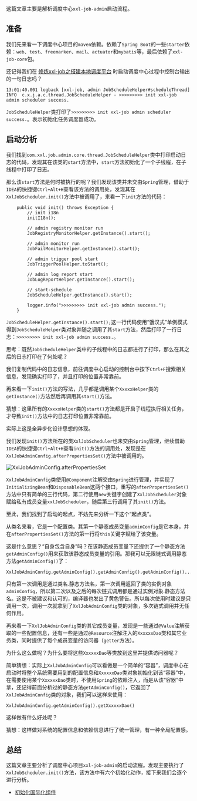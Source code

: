 这篇文章主要是解析调度中心`xxl-job-admin`启动流程。

## 准备
我们先来看一下调度中心项目的`maven`依赖。依赖了`Spring Boot`的一些`starter`依赖：`web`、`test`、`freemarker`、`mail`、`actuator`和`mybatis`等，最后依赖了`xxl-job-core`包。

还记得我们在 [修炼xxl-job之搭建本地调度平台](/2020/02/13/middleware/xxl-job/build-local-dispatch-platform/) 时启动调度中心过程中控制台输出的一句日志吗？

```
13:01:40.001 logback [xxl-job, admin JobScheduleHelper#scheduleThread] INFO  c.x.j.a.c.thread.JobScheduleHelper - >>>>>>>>> init xxl-job admin scheduler success.
```

`JobScheduleHelper`类打印了`>>>>>>>>> init xxl-job admin scheduler success.`。表示初始化任务调度器成功。

## 启动分析
我们找到`com.xxl.job.admin.core.thread.JobScheduleHelper`类中打印启动日志的代码，发现其在该类的`start`方法中，`start`方法初始化了一个子线程，在子线程中打印了日志。

那么该`start`方法是何时被执行的呢？我们发现该类并未交由`Spring`管理，借助于`IDEA`的快捷键`Ctrl+Alt+H`查看该方法的调用处，发现其在`XxlJobScheduler.init()`方法中被调用了，来看一下`init`方法的代码：
```
    public void init() throws Exception {
        // init i18n
        initI18n();

        // admin registry monitor run
        JobRegistryMonitorHelper.getInstance().start();

        // admin monitor run
        JobFailMonitorHelper.getInstance().start();

        // admin trigger pool start
        JobTriggerPoolHelper.toStart();

        // admin log report start
        JobLogReportHelper.getInstance().start();

        // start-schedule
        JobScheduleHelper.getInstance().start();

        logger.info(">>>>>>>>> init xxl-job admin success.");
    }
```

`JobScheduleHelper.getInstance().start();`这一行代码使用“饿汉式”单例模式得到`JobScheduleHelper`类对象并随之调用了其`start`方法，然后打印了一行日志：`>>>>>>>>> init xxl-job admin success.`。

思考：既然`JobScheduleHelper`类中的子线程中的日志都进行了打印，那么在其之后的日志打印在了何处呢？

我们复制代码中的日志信息，前往调度中心启动的控制台中按下`Ctrl+F`搜索相关信息，发现确实打印了，并且打印的位置非常靠前。

再来看一下`init()`方法的写法，几乎都是调用某个`XxxxxHelper`类的`getInstance()`方法然后再调用其`start()`方法。

猜想：这里所有的`XxxxxHelper`类的`start()`方法都是开启子线程执行相关任务，才导致`init()`方法中的日志打印位置非常靠前。

实际上这是全异步化设计思想的体现。

我们发现`init()`方法所在的类`XxlJobScheduler`也未交由`Spring`管理，继续借助`IDEA`的快捷键`Ctrl+Alt+H`查看`init()`方法的调用处，发现是在`XxlJobAdminConfig.afterPropertiesSet()`方法中被调用的。

![XxlJobAdminConfig.afterPropertiesSet](https://cdn.jsdelivr.net/gh/sunchaser-lilu/sunchaser-cdn@master/images/xxl-job/XxlJobAdminConfig.afterPropertiesSet.png)

`XxlJobAdminConfig`类使用`@Component`注解交由`Spring`进行管理，并实现了`InitializingBean`和`DisposableBean`这两个接口，重写的`afterPropertiesSet()`方法中只有简单的三行代码，第二行使用`new`关键字创建了`XxlJobScheduler`对象赋给私有成员变量`xxlJobScheduler`，随后第三行调用了其`init()`方法。

至此，我们找到了启动的起点，不妨先来分析一下这个“起点类”。

从类名来看，它是一个配置类。其第一个静态成员变量`adminConfig`是它本身，并在`afterPropertiesSet()`方法的第一行将`this`关键字赋给了该变量。

这是什么意思？“自身包含自身”吗？在该静态成员变量下还提供了一个静态方法`getAdminConfig()`用来获取该静态成员变量的引用。那我可以无限链式调用静态方法`getAdminConfig()`了：

```
XxlJobAdminConfig.getAdminConfig().getAdminConfig().getAdminConfig().......getAdminConfig();
```

只有第一次调用是通过类名.静态方法名，第一次调用返回了类的实例对象`adminConfig`，所以第二次以及之后的每次链式调用都是通过实例对象.静态方法名。这是不被建议和认可的，编译器也发出了黄色警告。所以每次使用时建议是只调用一次，调用一次就拿到了`XxlJobAdminConfig`类的对象，多次链式调用并无任何作用。

再来看一下`XxlJobAdminConfig`类的其它成员变量，发现是一些通过`@Value`注解获取的一些配置信息，还有一些是通过`@Resource`注解注入的`XxxxxxDao`类和其它业务类，同时提供了每个成员变量的访问器（`getter`方法）。

为什么这么做呢？为什么要将这些`XxxxxxDao`等类放到这里并提供访问器呢？

简单猜想：实际上`XxlJobAdminConfig`可以看做是一个简单的“容器”，调度中心在启动时将整个系统需要用到的配置信息和`XxxxxxDao`类对象初始化到该“容器”中，在需要使用某个`XxxxxxDao`类时，不使用`Spring`的依赖注入，而是从该“容器”中拿，还记得前面分析过的静态方法`getAdminConfig()`，它返回了`XxlJobAdminConfig`类的对象，我们可以这样来使用：

```
XxlJobAdminConfig.getAdminConfig().getXxxxxxDao()
```

这样做有什么好处呢？

猜想：这样做对系统的配置信息和依赖信息进行了统一管理，有一种全局配置感。

## 总结
这篇文章主要分析了调度中心项目`xxl-job-admin`的启动流程。发现主要执行了`XxlJobScheduler.init()`方法，该方法中有六个初始化动作，接下来我们会逐个进行分析。

- [初始化国际化组件](/2020/02/27/middleware/xxl-job/initI18n/)